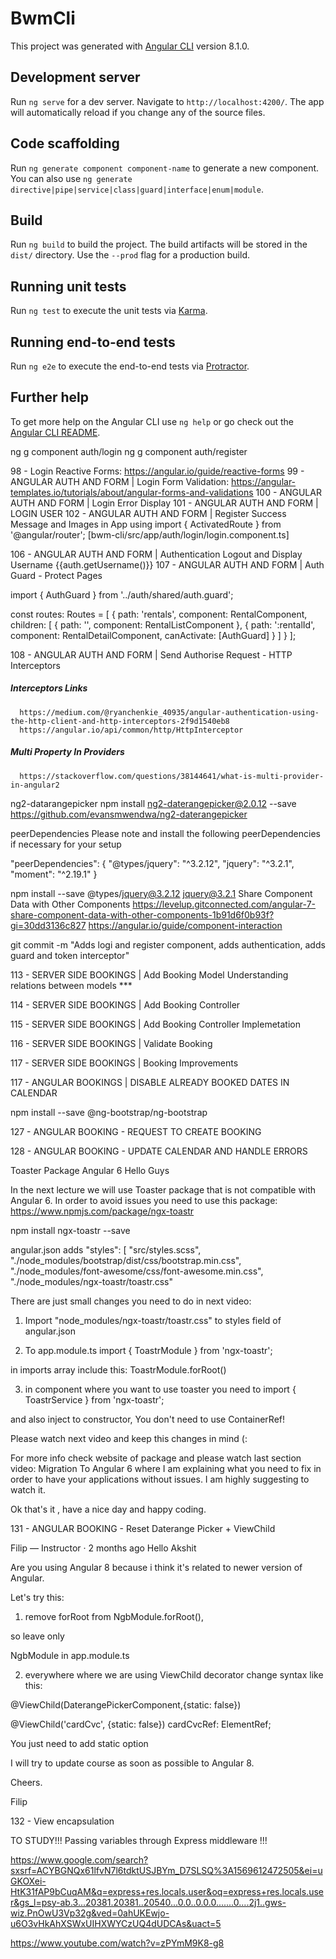 # BwmCli

This project was generated with [Angular CLI](https://github.com/angular/angular-cli) version 8.1.0.

## Development server

Run `ng serve` for a dev server. Navigate to `http://localhost:4200/`. The app will automatically reload if you change any of the source files.

## Code scaffolding

Run `ng generate component component-name` to generate a new component. You can also use `ng generate directive|pipe|service|class|guard|interface|enum|module`.

## Build

Run `ng build` to build the project. The build artifacts will be stored in the `dist/` directory. Use the `--prod` flag for a production build.

## Running unit tests

Run `ng test` to execute the unit tests via [Karma](https://karma-runner.github.io).

## Running end-to-end tests

Run `ng e2e` to execute the end-to-end tests via [Protractor](http://www.protractortest.org/).

## Further help

To get more help on the Angular CLI use `ng help` or go check out the [Angular CLI README](https://github.com/angular/angular-cli/blob/master/README.md).

ng g component auth/login
ng g component auth/register

98  - Login Reactive Forms: https://angular.io/guide/reactive-forms
99  - ANGULAR AUTH AND FORM | Login Form Validation: https://angular-templates.io/tutorials/about/angular-forms-and-validations
100 - ANGULAR AUTH AND FORM | Login Error Display
101 - ANGULAR AUTH AND FORM | LOGIN USER
102 - ANGULAR AUTH AND FORM | Register Success Message and Images in App
      using import { ActivatedRoute } from '@angular/router'; [bwm-cli/src/app/auth/login/login.component.ts]

106 - ANGULAR AUTH AND FORM | Authentication Logout and Display Username
      <a class="nav-link">{{auth.getUsername()}}</a>
107 - ANGULAR AUTH AND FORM | Auth Guard - Protect Pages


import { AuthGuard } from '../auth/shared/auth.guard';

const routes: Routes = [
  {
    path: 'rentals', component: RentalComponent,
    children: [
      { path: '', component: RentalListComponent },
      { path: ':rentalId', component: RentalDetailComponent, canActivate: [AuthGuard] }
    ]
  }
];

108 - ANGULAR AUTH AND FORM | Send Authorise Request - HTTP Interceptors
##### Interceptors Links #####
      https://medium.com/@ryanchenkie_40935/angular-authentication-using-the-http-client-and-http-interceptors-2f9d1540eb8
      https://angular.io/api/common/http/HttpInterceptor
##### Multi Property In Providers #####
      https://stackoverflow.com/questions/38144641/what-is-multi-provider-in-angular2


ng2-datarangepicker
npm install ng2-daterangepicker@2.0.12 --save
https://github.com/evansmwendwa/ng2-daterangepicker

peerDependencies
Please note and install the following peerDependencies if necessary for your setup

"peerDependencies": {
"@types/jquery": "^3.2.12",
"jquery": "^3.2.1",
"moment": "^2.19.1"
}

npm install --save @types/jquery@3.2.12 jquery@3.2.1
Share Component Data with Other Components
https://levelup.gitconnected.com/angular-7-share-component-data-with-other-components-1b91d6f0b93f?gi=30dd3136c827
https://angular.io/guide/component-interaction


git commit -m "Adds logi and register component, adds authentication, adds guard and token interceptor"


113 - SERVER SIDE BOOKINGS | Add Booking Model
Understanding relations between models ***


114 - SERVER SIDE BOOKINGS | Add Booking Controller

115 - SERVER SIDE BOOKINGS | Add Booking Controller Implemetation

116 - SERVER SIDE BOOKINGS | Validate Booking

117 - SERVER SIDE BOOKINGS | Booking Improvements

117 - ANGULAR BOOKINGS | DISABLE ALREADY BOOKED DATES IN CALENDAR

npm install --save @ng-bootstrap/ng-bootstrap


127 - ANGULAR BOOKING - REQUEST TO CREATE BOOKING


128 - ANGULAR BOOKING - UPDATE CALENDAR AND HANDLE ERRORS


Toaster Package Angular 6
Hello Guys

In the next lecture we will use Toaster package that is not compatible with Angular 6. In order to avoid issues you need to use this package: https://www.npmjs.com/package/ngx-toastr

npm install ngx-toastr --save

angular.json adds
            "styles": [
              "src/styles.scss",
              "./node_modules/bootstrap/dist/css/bootstrap.min.css",
              "./node_modules/font-awesome/css/font-awesome.min.css",
              "./node_modules/ngx-toastr/toastr.css"



There are just small changes you need to do in next video:

1. Import "node_modules/ngx-toastr/toastr.css" to styles field of angular.json

2. To app.module.ts import { ToastrModule } from 'ngx-toastr';

in imports array include this: ToastrModule.forRoot()

3. in component where you want to use toaster you need to import { ToastrService } from 'ngx-toastr';

and also inject to constructor, You don't need to use ContainerRef!

Please watch next video and keep this changes in mind (:

For more info check website of package and please watch last section video: Migration To Angular 6 where I am explaining what you need to fix in order to have your applications without issues. I am highly suggesting to watch it.

Ok that's it , have a nice day and happy coding.

131 - ANGULAR BOOKING - Reset Daterange Picker + ViewChild



Filip — Instructor · 2 months ago
Hello Akshit

Are you using Angular 8 because i think it's related to newer version of Angular.

Let's try this:

1. remove forRoot from NgbModule.forRoot(),

so leave only

NgbModule in app.module.ts

2. everywhere where we are using ViewChild decorator change syntax like this:

@ViewChild(DaterangePickerComponent,{static: false})

@ViewChild('cardCvc', {static: false}) cardCvcRef: ElementRef;

You just need to add static option

I will try to update course as soon as possible to Angular 8.

Cheers.

Filip


132 - View encapsulation


TO STUDY!!!
Passing variables through Express middleware  !!!

https://www.google.com/search?sxsrf=ACYBGNQx61lfvN7l6tdktUSJBYm_D7SLSQ%3A1569612472505&ei=uGKOXei-HtK31fAP9bCuqAM&q=express+res.locals.user&oq=express+res.locals.user&gs_l=psy-ab.3...20381.20381..20540...0.0..0.0.0.......0....2j1..gws-wiz.PnOwU3Vp32g&ved=0ahUKEwjo-u6O3vHkAhXSWxUIHXWYCzUQ4dUDCAs&uact=5

https://www.youtube.com/watch?v=zPYmM9K8-g8

